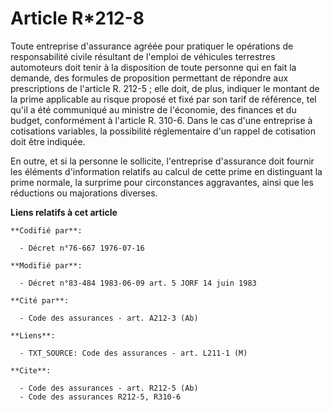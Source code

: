 # Article R*212-8

Toute entreprise d'assurance agréée pour pratiquer le opérations de responsabilité civile résultant de l'emploi de véhicules
terrestres automoteurs doit tenir à la disposition de toute personne qui en fait la demande, des formules de proposition
permettant de répondre aux prescriptions de l'article R. 212-5 ; elle doit, de plus, indiquer le montant de la prime
applicable au risque proposé et fixé par son tarif de référence, tel qu'il a été communiqué au ministre de l'économie, des
finances et du budget, conformément à l'article R. 310-6. Dans le cas d'une entreprise à cotisations variables, la
possibilité réglementaire d'un rappel de cotisation doit être indiquée.

En outre, et si la personne le sollicite, l'entreprise d'assurance doit fournir les éléments d'information relatifs au calcul
de cette prime en distinguant la prime normale, la surprime pour circonstances aggravantes, ainsi que les réductions ou
majorations diverses.

**Liens relatifs à cet article**

	**Codifié par**:

	  - Décret n°76-667 1976-07-16

	**Modifié par**:

	  - Décret n°83-484 1983-06-09 art. 5 JORF 14 juin 1983

	**Cité par**:

	  - Code des assurances - art. A212-3 (Ab)

	**Liens**:

	  - TXT_SOURCE: Code des assurances - art. L211-1 (M)

	**Cite**:

	  - Code des assurances - art. R212-5 (Ab)
	  - Code des assurances R212-5, R310-6
